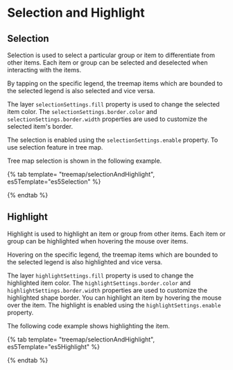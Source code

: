 # Selection and Highlight

## Selection

Selection is used to select a particular group or item to differentiate from other items. Each item or group can be selected and deselected when interacting with the items.

By tapping on the specific legend, the treemap items which are bounded to the selected legend is also selected and vice versa.

The layer `selectionSettings.fill` property is used to change the selected item color. The `selectionSettings.border.color` and `selectionSettings.border.width` properties are used to customize the selected item's border.

The selection is enabled using the `selectionSettings.enable` property. To use selection feature in tree map.

Tree map selection is shown in the following example.

{% tab template= "treemap/selectionAndHighlight", es5Template="es5Selection" %}

{% endtab %}

## Highlight

Highlight is used to highlight an item or group from other items. Each item or group can be highlighted when hovering the mouse over items.

Hovering on the specific legend, the treemap items which are bounded to the selected legend is also highlighted and vice versa.

The layer `highlightSettings.fill` property is used to change the highlighted item color. The `highlightSettings.border.color` and `highlightSettings.border.width` properties are used to customize the highlighted shape border. You can highlight an item by hovering the mouse over the item. The highlight is enabled using the `highlightSettings.enable` property.

The following code example shows highlighting the item.

{% tab template= "treemap/selectionAndHighlight", es5Template="es5Highlight" %}

{% endtab %}